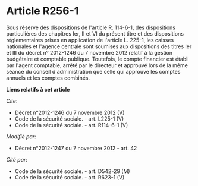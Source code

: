 # Article R256-1

Sous réserve des dispositions de l'article R. 114-6-1, des dispositions particulières des chapitres Ier, II et VI du présent
titre et des dispositions réglementaires prises en application de l'article L. 225-1, les caisses nationales et l'agence
centrale sont soumises aux dispositions des titres Ier et III du décret n° 2012-1246 du 7 novembre 2012 relatif à la gestion
budgétaire et comptable publique. Toutefois, le compte financier est établi par l'agent comptable, arrêté par le directeur et
approuvé lors de la même séance du conseil d'administration que celle qui approuve les comptes annuels et les comptes
combinés.

**Liens relatifs à cet article**

_Cite_:

  - Décret n°2012-1246 du 7 novembre 2012 (V)
  - Code de la sécurité sociale. - art. L225-1 (V)
  - Code de la sécurité sociale. - art. R114-6-1 (V)

_Modifié par_:

  - Décret n°2012-1247 du 7 novembre 2012 - art. 42

_Cité par_:

  - Code de la sécurité sociale. - art. D542-29 (M)
  - Code de la sécurité sociale. - art. R623-1 (V)
